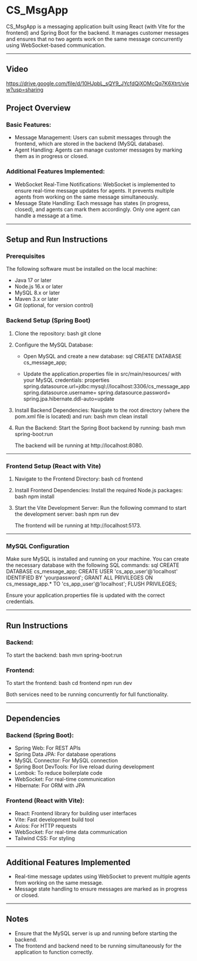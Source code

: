 
# CS_MsgApp

CS_MsgApp is a messaging application built using React (with Vite for the frontend) and Spring Boot for the backend. It manages customer messages and ensures that no two agents work on the same message concurrently using WebSocket-based communication.

---
## Video
https://drive.google.com/file/d/10HJpbL_sQY9_JYcfdQjXOMcQq7K6Xtrt/view?usp=sharing

## Project Overview

### Basic Features:
- Message Management: Users can submit messages through the frontend, which are stored in the backend (MySQL database).
- Agent Handling: Agents can manage customer messages by marking them as in progress or closed.

### Additional Features Implemented:
- WebSocket Real-Time Notifications: WebSocket is implemented to ensure real-time message updates for agents. It prevents multiple agents from working on the same message simultaneously.
- Message State Handling: Each message has states (in progress, closed), and agents can mark them accordingly. Only one agent can handle a message at a time.

---

## Setup and Run Instructions

### Prerequisites
The following software must be installed on the local machine:
- Java 17 or later
- Node.js 16.x or later
- MySQL 8.x or later
- Maven 3.x or later
- Git (optional, for version control)

### Backend Setup (Spring Boot)

1. Clone the repository:
   bash
   git clone <your-private-repo-url>
   

2. Configure the MySQL Database:
   - Open MySQL and create a new database:
     sql
     CREATE DATABASE cs_message_app;
     
   - Update the application.properties file in src/main/resources/ with your MySQL credentials:
     properties
     spring.datasource.url=jdbc:mysql://localhost:3306/cs_message_app
     spring.datasource.username=<your-username>
     spring.datasource.password=<your-password>
     spring.jpa.hibernate.ddl-auto=update
     

3. Install Backend Dependencies:
   Navigate to the root directory (where the pom.xml file is located) and run:
   bash
   mvn clean install
   

4. Run the Backend:
   Start the Spring Boot backend by running:
   bash
   mvn spring-boot:run
   
   The backend will be running at http://localhost:8080.

---

### Frontend Setup (React with Vite)

1. Navigate to the Frontend Directory:
   bash
   cd frontend
   

2. Install Frontend Dependencies:
   Install the required Node.js packages:
   bash
   npm install
   

3. Start the Vite Development Server:
   Run the following command to start the development server:
   bash
   npm run dev
   
   The frontend will be running at http://localhost:5173.

---

### MySQL Configuration

Make sure MySQL is installed and running on your machine. You can create the necessary database with the following SQL commands:
sql
CREATE DATABASE cs_message_app;
CREATE USER 'cs_app_user'@'localhost' IDENTIFIED BY 'yourpassword';
GRANT ALL PRIVILEGES ON cs_message_app.* TO 'cs_app_user'@'localhost';
FLUSH PRIVILEGES;


Ensure your application.properties file is updated with the correct credentials.

---

## Run Instructions

### Backend:
To start the backend:
bash
mvn spring-boot:run


### Frontend:
To start the frontend:
bash
cd frontend
npm run dev


Both services need to be running concurrently for full functionality.

---

## Dependencies

### Backend (Spring Boot):
- Spring Web: For REST APIs
- Spring Data JPA: For database operations
- MySQL Connector: For MySQL connection
- Spring Boot DevTools: For live reload during development
- Lombok: To reduce boilerplate code
- WebSocket: For real-time communication
- Hibernate: For ORM with JPA

### Frontend (React with Vite):
- React: Frontend library for building user interfaces
- Vite: Fast development build tool
- Axios: For HTTP requests
- WebSocket: For real-time data communication
- Tailwind CSS: For styling

---

## Additional Features Implemented

- Real-time message updates using WebSocket to prevent multiple agents from working on the same message.
- Message state handling to ensure messages are marked as in progress or closed.

---

## Notes
- Ensure that the MySQL server is up and running before starting the backend.
- The frontend and backend need to be running simultaneously for the application to function correctly.
